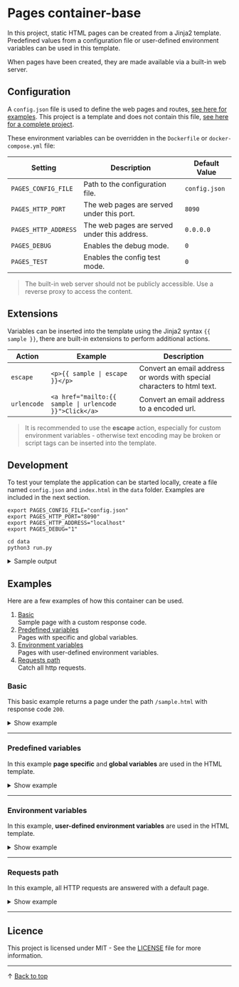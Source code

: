 # Pages container-base

In this project, static HTML pages can be created from a Jinja2 template. Predefined values from a configuration file or user-defined environment variables can be used in this template.

When pages have been created, they are made available via a built-in web server.

## Configuration

A `config.json` file is used to define the web pages and routes, [see here for examples](#examples). This project is a template and does not contain this file, [see here for a complete project](https://github.com/patbec/traefik-error-pages).

These environment variables can be overridden in the `Dockerfile` or `docker-compose.yml` file:

| Setting              | Description                                  | Default Value |
| -------------------- | -------------------------------------------- | ------------- |
| `PAGES_CONFIG_FILE`  | Path to the configuration file.              | `config.json` |
| `PAGES_HTTP_PORT`    | The web pages are served under this port.    | `8090`        |
| `PAGES_HTTP_ADDRESS` | The web pages are served under this address. | `0.0.0.0`     |
| `PAGES_DEBUG`        | Enables the debug mode.                      | `0`           |
| `PAGES_TEST`         | Enables the config test mode.                | `0`           |

> The built-in web server should not be publicly accessible. Use a reverse proxy to access the content.

## Extensions

Variables can be inserted into the template using the Jinja2 syntax `{{ sample }}`, there are built-in extensions to perform additional actions.

| Action      | Example                                                | Description                                                             |
| ----------- | ------------------------------------------------------ | ----------------------------------------------------------------------- |
| `escape`    | `<p>{{ sample \| escape }}</p>`                        | Convert an email address or words with special characters to html text. |
| `urlencode` | `<a href="mailto:{{ sample \| urlencode }}">Click</a>` | Convert an email address to a encoded url.                              |

> It is recommended to use the **escape** action, especially for custom environment variables - otherwise text encoding may be broken or script tags can be inserted into the template.

## Development

To test your template the application can be started locally, create a file named `config.json` and `index.html` in the `data` folder. Examples are included in the next section.

```shell
export PAGES_CONFIG_FILE="config.json"
export PAGES_HTTP_PORT="8090"
export PAGES_HTTP_ADDRESS="localhost"
export PAGES_DEBUG="1"

cd data
python3 run.py
```

<details>
<summary>Sample output</summary>

```
[Building] Debug mode enabled
[Building] Load settings from 'config.json'.
[Building] Load environment variables with the prefix 'PROXY_'.
[Building] Read environment key PROXY_SUPPORT_MESSAGE
[Building] Read environment key PROXY_NAME
[Building] Read environment key PROXY_LOCATION
[Building] Read environment key PROXY_SUPPORT_MAIL
[Building] Generate HTML pages...
[Building] Template index.html for /400.html
[Building] Template index.html for /401.html
[Building] Template index.html for /403.html
[Building] Template index.html for /404.html
[Building] Template index.html for /405.html
[Building] Template index.html for /406.html
[Building] Template index.html for /407.html
[Building] Template index.html for /408.html
[Building] Template index.html for /409.html
[Building] Template index.html for /410.html
[Building] Template index.html for /411.html
[Building] Template index.html for /412.html
[Building] Template index.html for /413.html
[Building] Template index.html for /414.html
[Building] Template index.html for /415.html
[Building] Template index.html for /416.html
[Building] Template index.html for /417.html
[Building] Template index.html for /418.html
[Building] Template index.html for /421.html
[Building] Template index.html for /422.html
[Building] Template index.html for /423.html
[Building] Template index.html for /424.html
[Building] Template index.html for /425.html
[Building] Template index.html for /426.html
[Building] Template index.html for /428.html
[Building] Template index.html for /429.html
[Building] Template index.html for /431.html
[Building] Template index.html for /451.html
[Building] Template index.html for /500.html
[Building] Template index.html for /501.html
[Building] Template index.html for /502.html
[Building] Template index.html for /503.html
[Building] Template index.html for /504.html
[Building] Template index.html for /505.html
[Building] Template index.html for /506.html
[Building] Template index.html for /507.html
[Building] Template index.html for /508.html
[Building] Template index.html for /510.html
[Building] Template index.html for /511.html
[Building] Template index.html for /
[Building] Build completed (40 pages)
[Server] Listen on localhost:8090
[Server] Request '/' matches filter '/' at item 40
[Server] Request ('GET / HTTP/1.1', '404', '-')
```
</details>

## Examples

Here are a few examples of how this container can be used.

  1. [Basic](#basic)<br>Sample page with a custom response code.
  2. [Predefined variables](#predefined-variables)<br>Pages with specific and global variables.
  3. [Environment variables](#environment-variables)<br>Pages with user-defined environment variables.
  4. [Requests path](#requests-path)<br>Catch all http requests.

### Basic

This basic example returns a page under the path `/sample.html` with response code `200`.

<details>
<summary>Show example</summary>

#### File config.json:
```json
{
  "default": {
    "variables": {},
    "environment": false,
    "environment_filter": ""
  },
  "server": [
    {
      "request": {
        "path": "/sample.html",
        "response": 200
      },
      "template_file": "index.html",
      "variables": {}
    }
  ]
}
```

#### File index.html:
```html
<!DOCTYPE html>
<html lang="en">

<head>
    <meta charset="utf-8" />
    <title>Sample Page</title>
    <meta name="robots" content="nofollow">
</head>

<body>
    <p>Hello World</p>
</body>

</html>
```

#### File Dockerfile:
```dockerfile
FROM ghcr.io/patbec/pages-base:latest

ADD ./config.json /data/config.json
ADD ./index.html /data/index.html
```

After launching the Docker container, the website is now available under:
- http://localhost:8090/sample.html

</details>

---

### Predefined variables

In this example **page specific** and **global variables** are used in the HTML template.

<details>
<summary>Show example</summary>

#### File config.json:
```json
{
  "default": {
    "variables": {
      "my_global_variable": "Hello World!"
    },
    "environment": false,
    "environment_filter": ""
  },
  "server": [
    {
      "request": {
        "path": "/sample-01.html",
        "response": 200
      },
      "template_file": "index.html",
      "variables": {
        "my_page_variable": "This is sample 01."
      }
    },
    {
      "request": {
        "path": "/sample-02.html",
        "response": 200
      },
      "template_file": "index.html",
      "variables": {
        "my_page_variable": "This is sample 02."
      }
    }
  ]
}
```

#### File index.html:
```html
<!DOCTYPE html>
<html lang="en">

<head>
    <meta charset="utf-8" />
    <title>Sample Page</title>
    <meta name="robots" content="nofollow">
</head>

<body>
    <p>{{ my_global_variable }}</p>
    <p>{{ my_page_variable }}</p>
</body>

</html>
```

#### File Dockerfile:
```dockerfile
FROM ghcr.io/patbec/pages-base:latest

ADD ./config.json /data/config.json
ADD ./index.html /data/index.html
```

After launching the Docker container, the two website are now accessible under:
- http://localhost:8090/sample-01.html
- http://localhost:8090/sample-02.html

</details>

---

### Environment variables

In this example, **user-defined environment variables** are used in the HTML template.

<details>
<summary>Show example</summary>

#### File config.json:
```json
{
  "default": {
    "variables": {},
    "environment": true,
    "environment_filter": "SAMPLE_"
  },
  "server": [
    {
      "request": {
        "path": "/sample-01.html",
        "response": 200
      },
      "template_file": "index.html",
      "variables": {}
    },
    {
      "request": {
        "path": "/sample-02.html",
        "response": 200
      },
      "template_file": "index.html",
      "variables": {}
    }
  ]
}
```

The `environment_filter` property in the `config.json` file is used to filter the set environment variables, with this only intended variables can be used in the template.

If the `environment_filter` property contains an **empty string**, all host environment variables are available. With the `env` command all set variables can be displayed.

#### File index.html:
```html
<!DOCTYPE html>
<html lang="en">

<head>
    <meta charset="utf-8" />
    <title>Sample Page</title>
    <meta name="robots" content="nofollow">
</head>

<body>
    <p>{{ env["SAMPLE_VAR"] }}</p>
</body>

</html>
```

The env property is a dictionary and contains the loaded variables. [See here](#extensions) how to escape values with the `escape` filter.

#### File Dockerfile:
```dockerfile
FROM ghcr.io/patbec/pages-base:latest

ENV SAMPLE_VAR="Hello World from Dockerfile"

ADD ./config.json /data/config.json
ADD ./index.html /data/index.html
```

This envirmoment function is intended to allow values to be changed later in a `docker-compose.yml` without rebuilding the container. e.g. the template contains an email address variable that is different for each host.

After launching the Docker container, the two website are now accessible under:
- http://localhost:8090/sample-01.html
- http://localhost:8090/sample-02.html

</details>

---

### Requests path

In this example, all HTTP requests are answered with a default page.

<details>
<summary>Show example</summary>

#### File config.json:
```json
{
  "default": {
    "variables": {},
    "environment": false,
    "environment_filter": ""
  },
  "server": [
    {
      "request": {
        "path": "/sample-01.html",
        "response": 200
      },
      "template_file": "index.html",
      "variables": {}
    },
    {
      "request": {
        "path": "/",
        "response": 200
      },
      "template_file": "index.html",
      "variables": {}
    }
  ]
}
```

The `path` property always checks if an incoming request starts with this string. A single `/` is equivalent to a wildcard filter.

#### File index.html:
```html
<!DOCTYPE html>
<html lang="en">

<head>
    <meta charset="utf-8" />
    <title>Sample Page</title>
    <meta name="robots" content="nofollow">
</head>

<body>
    <p>Hello World</p>
</body>

</html>
```

#### File Dockerfile:
```dockerfile
FROM ghcr.io/patbec/pages-base:latest

ADD ./config.json /data/config.json
ADD ./index.html /data/index.html
```

After launching the Docker container, the three website are now accessible under:
- http://localhost:8090/sample-01.html
- http://localhost:8090/sample-02.html
- http://localhost:8090/sample-03.html

</details>

---

## Licence

This project is licensed under MIT - See the [LICENSE](LICENSE) file for more information.

---

&uarr; [Back to top](#)
